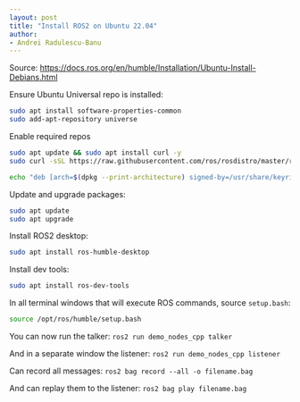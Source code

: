 ```yaml
---
layout: post
title: "Install ROS2 on Ubuntu 22.04"
author:
- Andrei Radulescu-Banu
---
```


Source: https://docs.ros.org/en/humble/Installation/Ubuntu-Install-Debians.html

Ensure Ubuntu Universal repo is installed:

```bash
sudo apt install software-properties-common
sudo add-apt-repository universe
```

Enable required repos

```bash
sudo apt update && sudo apt install curl -y
sudo curl -sSL https://raw.githubusercontent.com/ros/rosdistro/master/ros.key -o /usr/share/keyrings/ros-archive-keyring.gpg

echo "deb [arch=$(dpkg --print-architecture) signed-by=/usr/share/keyrings/ros-archive-keyring.gpg] http://packages.ros.org/ros2/ubuntu $(. /etc/os-release && echo $UBUNTU_CODENAME) main" | sudo tee /etc/apt/sources.list.d/ros2.list > /dev/null
```

Update and upgrade packages:

```bash
sudo apt update
sudo apt upgrade
```

Install ROS2 desktop:

```bash
sudo apt install ros-humble-desktop
```

Install dev tools:

```bash
sudo apt install ros-dev-tools
```

In all terminal windows that will execute ROS commands, source `setup.bash`:

```bash
source /opt/ros/humble/setup.bash
```

You can now run the talker: `ros2 run demo_nodes_cpp talker`

And in a separate window the listener: `ros2 run demo_nodes_cpp listener`

Can record all messages: `ros2 bag record --all -o filename.bag`

And can replay them to the listener: `ros2 bag play filename.bag`